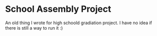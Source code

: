 # School Assembly Project

An old thing I wrote for high schoold gradiation project. I have no idea if there is still a way to run it :)